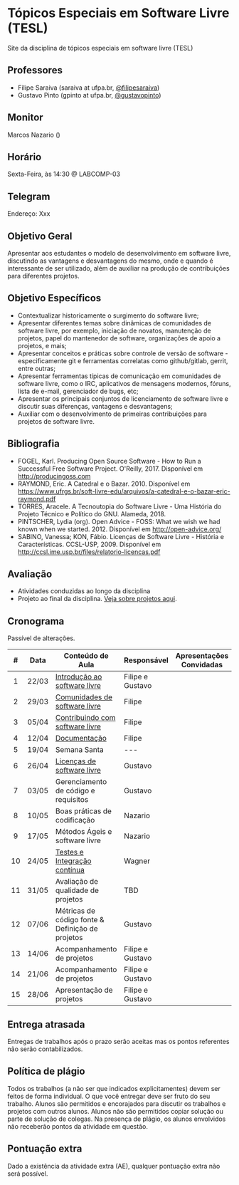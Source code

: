 # Tópicos Especiais em Software Livre (TESL)

Site da disciplina de tópicos especiais em software livre (TESL)

## Professores

- Filipe Saraiva (saraiva at ufpa.br, [@filipesaraiva](https://github.com/filipesaraiva))
- Gustavo Pinto (gpinto at ufpa.br, [@gustavopinto](https://github.com/gustavopinto))

## Monitor

Marcos Nazario ()

## Horário

Sexta-Feira, às 14:30 @ LABCOMP-03

## Telegram

Endereço: Xxx

## Objetivo Geral

Apresentar aos estudantes o modelo de desenvolvimento em software livre,
discutindo as vantagens e desvantagens do mesmo, onde e quando é interessante
de ser utilizado, além de auxiliar na produção de contribuições para diferentes
projetos.

## Objetivo Específicos


- Contextualizar historicamente o surgimento do software livre;
- Apresentar diferentes temas sobre dinâmicas de comunidades de software livre,
por exemplo, iniciação de novatos, manutenção de projetos, papel do mantenedor
de software, organizações de apoio a projetos, e mais;
- Apresentar conceitos e práticas sobre controle de versão de software - especificamente git e ferramentas correlatas como github/gitlab, gerrit, entre outras;
- Apresentar ferramentas típicas de comunicação em comunidades de software livre, como o IRC, aplicativos de mensagens modernos, fóruns, lista de e-mail, gerenciador de bugs, etc;
- Apresentar os principais conjuntos de licenciamento de software livre e discutir suas diferenças, vantagens e desvantagens;
- Auxiliar com o desenvolvimento de primeiras contribuições para projetos de software livre.


## Bibliografia

- FOGEL, Karl. Producing Open Source Software - How to Run a Successful Free Software Project. O'Reilly, 2017. Disponível em http://producingoss.com
- RAYMOND, Eric. A Catedral e o Bazar. 2010. Disponível em https://www.ufrgs.br/soft-livre-edu/arquivos/a-catedral-e-o-bazar-eric-raymond.pdf
- TORRES, Aracele. A Tecnoutopia do Software Livre - Uma História do Projeto Técnico e Político do GNU. Alameda, 2018.
- PINTSCHER, Lydia (org). Open Advice - FOSS: What we wish we had known when we started. 2012. Disponível em http://open-advice.org/
- SABINO, Vanessa; KON, Fábio. Licenças de Software Livre - História e Características. CCSL-USP, 2009. Disponível em http://ccsl.ime.usp.br/files/relatorio-licencas.pdf

## Avaliação

- Atividades conduzidas ao longo da disciplina
- Projeto ao final da disciplina. [Veja sobre projetos aqui](/Projetos.md).

## Cronograma

Passível de alterações.

| # | Data  | Conteúdo de Aula                                            | Responsável      | Apresentações Convidadas |
|:-:|-------|-------------------------------------------------------------|------------------|--------------------------|
| 1 | 22/03 | [Introdução ao software livre](Aula01.md)                   | Filipe e Gustavo |                          |
| 2 | 29/03 | [Comunidades de software livre](Aula02.md)                  | Filipe           |                          |
| 3 | 05/04 | [Contribuindo com software livre](Aula03.md)                | Filipe           |                          |
| 4 | 12/04 | [Documentação](Aula04.md)                                   | Filipe           |                          |
| 5 | 19/04 | Semana Santa                                                | ---              |                          |
| 6 | 26/04 | [Licenças de software livre](Aula05.md)                     | Gustavo          |                          |
| 7 | 03/05 | Gerenciamento de código e requisitos                        | Gustavo          |                          |
| 8 | 10/05 | Boas práticas de codificação                                | Nazario          |                          |
| 9 | 17/05 | Métodos Ágeis e software livre                              | Nazario          |                          |
| 10 | 24/05 | [Testes e Integração contínua](Aula09.md)                  | Wagner           |                          |
| 11 | 31/05 | Avaliação de qualidade de projetos                         | TBD              |                          |
| 12 | 07/06 | Métricas de código fonte & Definição de projetos           | Gustavo          |                          |
| 13 | 14/06 | Acompanhamento de projetos                                 | Filipe e Gustavo |                          |
| 14 | 21/06 | Acompanhamento de projetos                                 | Filipe e Gustavo |                          |
| 15 | 28/06 | Apresentação de projetos                                   | Filipe e Gustavo |                          |

## Entrega atrasada

Entregas de trabalhos após o prazo serão aceitas mas os pontos referentes não serão contabilizados.

## Política de plágio

Todos os trabalhos (a não ser que indicados explicitamentes) devem ser feitos de forma individual. O que você entregar deve ser fruto do seu trabalho. Alunos são permitidos e encorajados para discutir os trabalhos e projetos com outros alunos. Alunos não são permitidos copiar solução ou parte de solução de colegas. Na presença de plágio, os alunos envolvidos não receberão pontos da atividade em questão.

## Pontuação extra

Dado a existência da atividade extra (AE), qualquer pontuação extra não será possível.
